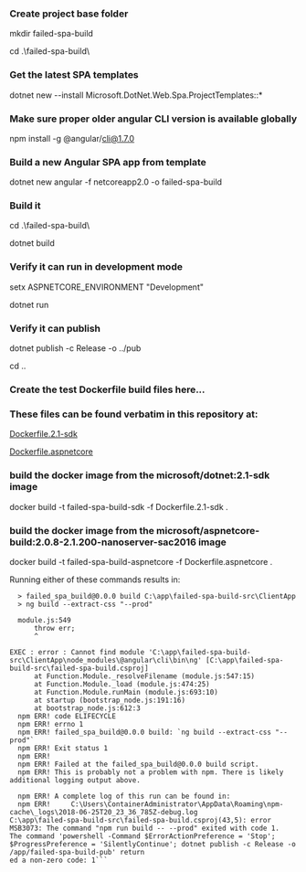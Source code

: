 ### Create project base folder
mkdir failed-spa-build

cd .\failed-spa-build\

### Get the latest SPA templates
dotnet new --install Microsoft.DotNet.Web.Spa.ProjectTemplates::*

### Make sure proper older angular CLI version is available globally
npm install -g @angular/cli@1.7.0

### Build a new Angular SPA app from template
dotnet new angular -f netcoreapp2.0 -o failed-spa-build

### Build it
cd .\failed-spa-build\

dotnet build

### Verify it can run in development mode
setx ASPNETCORE_ENVIRONMENT "Development"

dotnet run

### Verify it can publish
dotnet publish -c Release -o ../pub

cd ..

### Create the test Dockerfile build files here...
### These files can be found verbatim in this repository at:
[Dockerfile.2.1-sdk](https://github.com/temporafugiunt/AngularSPATemplateFailure/blob/master/Dockerfile.2.1-sdk)

[Dockerfile.aspnetcore](https://github.com/temporafugiunt/AngularSPATemplateFailure/blob/master/Dockerfile.aspnetcore)

### build the docker image from the microsoft/dotnet:2.1-sdk image
docker build -t failed-spa-build-sdk -f Dockerfile.2.1-sdk .

### build the docker image from the microsoft/aspnetcore-build:2.0.8-2.1.200-nanoserver-sac2016 image
docker build -t failed-spa-build-aspnetcore -f Dockerfile.aspnetcore .

Running either of these commands results in:
```
  > failed_spa_build@0.0.0 build C:\app\failed-spa-build-src\ClientApp
  > ng build --extract-css "--prod"

  module.js:549
      throw err;
      ^

EXEC : error : Cannot find module 'C:\app\failed-spa-build-src\ClientApp\node_modules\@angular\cli\bin\ng' [C:\app\failed-spa-build-src\failed-spa-build.csproj]
      at Function.Module._resolveFilename (module.js:547:15)
      at Function.Module._load (module.js:474:25)
      at Function.Module.runMain (module.js:693:10)
      at startup (bootstrap_node.js:191:16)
      at bootstrap_node.js:612:3
  npm ERR! code ELIFECYCLE
  npm ERR! errno 1
  npm ERR! failed_spa_build@0.0.0 build: `ng build --extract-css "--prod"`
  npm ERR! Exit status 1
  npm ERR!
  npm ERR! Failed at the failed_spa_build@0.0.0 build script.
  npm ERR! This is probably not a problem with npm. There is likely additional logging output above.

  npm ERR! A complete log of this run can be found in:
  npm ERR!     C:\Users\ContainerAdministrator\AppData\Roaming\npm-cache\_logs\2018-06-25T20_23_36_785Z-debug.log
C:\app\failed-spa-build-src\failed-spa-build.csproj(43,5): error MSB3073: The command "npm run build -- --prod" exited with code 1.
The command 'powershell -Command $ErrorActionPreference = 'Stop'; $ProgressPreference = 'SilentlyContinue'; dotnet publish -c Release -o /app/failed-spa-build-pub' return
ed a non-zero code: 1```
